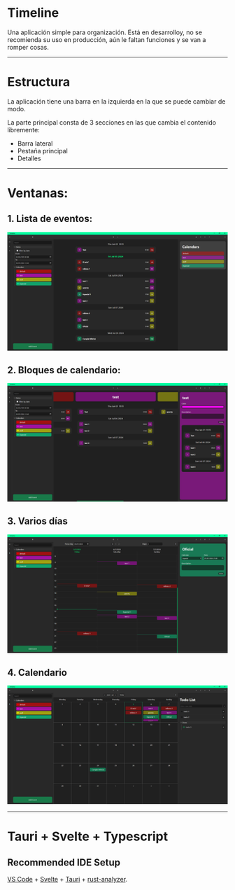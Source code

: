 # Timeline

Una aplicación simple para organización.
Está en desarrolloy, no se recomienda su uso en producción, aún le faltan funciones y se van a romper cosas.

---

# Estructura

La aplicación tiene una barra en la izquierda en la que se puede cambiar de modo.

La parte principal consta de 3 secciones en las que cambia el contenido libremente:
- Barra lateral
- Pestaña principal
- Detalles

---

# Ventanas:

## 1. Lista de eventos:

![Lista de eventos](./images/EventsList.png)

## 2. Bloques de calendario:

![Bloques de calendario](./images/CalendarBlocks.png)

## 3. Varios días

![Varios días](./images/MultDays.png)

## 4. Calendario

![Calendario](./images/Calendar.png)

---

# Tauri + Svelte + Typescript

## Recommended IDE Setup

[VS Code](https://code.visualstudio.com/) + [Svelte](https://marketplace.visualstudio.com/items?itemName=svelte.svelte-vscode) + [Tauri](https://marketplace.visualstudio.com/items?itemName=tauri-apps.tauri-vscode) + [rust-analyzer](https://marketplace.visualstudio.com/items?itemName=rust-lang.rust-analyzer).
